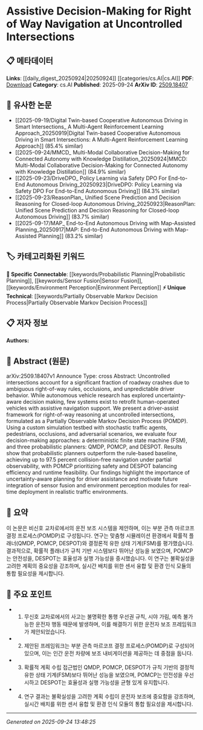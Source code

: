 <!-- KEYWORD_LINKING_METADATA:
{
  "processed_timestamp": "2025-09-24T13:48:25.883335",
  "vocabulary_version": "1.0",
  "selected_keywords": [
    "Partially Observable Markov Decision Process",
    "Probabilistic Planning",
    "Sensor Fusion",
    "Environment Perception"
  ],
  "rejected_keywords": [],
  "similarity_scores": {
    "Partially Observable Markov Decision Process": 0.78,
    "Probabilistic Planning": 0.8,
    "Sensor Fusion": 0.82,
    "Environment Perception": 0.77
  },
  "extraction_method": "AI_prompt_based",
  "budget_applied": true,
  "candidates_json": {
    "candidates": [
      {
        "surface": "Partially Observable Markov Decision Process",
        "canonical": "Partially Observable Markov Decision Process",
        "aliases": [
          "POMDP"
        ],
        "category": "unique_technical",
        "rationale": "POMDP is a specialized concept in decision-making under uncertainty, crucial for linking to advanced planning strategies.",
        "novelty_score": 0.75,
        "connectivity_score": 0.68,
        "specificity_score": 0.85,
        "link_intent_score": 0.78
      },
      {
        "surface": "probabilistic planners",
        "canonical": "Probabilistic Planning",
        "aliases": [
          "probabilistic planners"
        ],
        "category": "specific_connectable",
        "rationale": "Probabilistic planning is a key concept in autonomous systems, facilitating connections to various decision-making frameworks.",
        "novelty_score": 0.65,
        "connectivity_score": 0.79,
        "specificity_score": 0.72,
        "link_intent_score": 0.8
      },
      {
        "surface": "sensor fusion",
        "canonical": "Sensor Fusion",
        "aliases": [],
        "category": "specific_connectable",
        "rationale": "Sensor fusion is integral to enhancing perception in autonomous systems, linking to real-time data integration.",
        "novelty_score": 0.58,
        "connectivity_score": 0.85,
        "specificity_score": 0.7,
        "link_intent_score": 0.82
      },
      {
        "surface": "environment perception",
        "canonical": "Environment Perception",
        "aliases": [],
        "category": "specific_connectable",
        "rationale": "Environment perception is critical for autonomous navigation, connecting to sensor data interpretation and decision-making.",
        "novelty_score": 0.6,
        "connectivity_score": 0.83,
        "specificity_score": 0.75,
        "link_intent_score": 0.77
      }
    ],
    "ban_list_suggestions": [
      "driver-assist framework",
      "stochastic traffic agents"
    ]
  },
  "decisions": [
    {
      "candidate_surface": "Partially Observable Markov Decision Process",
      "resolved_canonical": "Partially Observable Markov Decision Process",
      "decision": "linked",
      "scores": {
        "novelty": 0.75,
        "connectivity": 0.68,
        "specificity": 0.85,
        "link_intent": 0.78
      }
    },
    {
      "candidate_surface": "probabilistic planners",
      "resolved_canonical": "Probabilistic Planning",
      "decision": "linked",
      "scores": {
        "novelty": 0.65,
        "connectivity": 0.79,
        "specificity": 0.72,
        "link_intent": 0.8
      }
    },
    {
      "candidate_surface": "sensor fusion",
      "resolved_canonical": "Sensor Fusion",
      "decision": "linked",
      "scores": {
        "novelty": 0.58,
        "connectivity": 0.85,
        "specificity": 0.7,
        "link_intent": 0.82
      }
    },
    {
      "candidate_surface": "environment perception",
      "resolved_canonical": "Environment Perception",
      "decision": "linked",
      "scores": {
        "novelty": 0.6,
        "connectivity": 0.83,
        "specificity": 0.75,
        "link_intent": 0.77
      }
    }
  ]
}
-->

# Assistive Decision-Making for Right of Way Navigation at Uncontrolled Intersections

## 📋 메타데이터

**Links**: [[daily_digest_20250924|20250924]] [[categories/cs.AI|cs.AI]]
**PDF**: [Download](https://arxiv.org/pdf/2509.18407.pdf)
**Category**: cs.AI
**Published**: 2025-09-24
**ArXiv ID**: [2509.18407](https://arxiv.org/abs/2509.18407)

## 🔗 유사한 논문
- [[2025-09-19/Digital Twin-based Cooperative Autonomous Driving in Smart Intersections_ A Multi-Agent Reinforcement Learning Approach_20250919|Digital Twin-based Cooperative Autonomous Driving in Smart Intersections: A Multi-Agent Reinforcement Learning Approach]] (85.4% similar)
- [[2025-09-24/MMCD_ Multi-Modal Collaborative Decision-Making for Connected Autonomy with Knowledge Distillation_20250924|MMCD: Multi-Modal Collaborative Decision-Making for Connected Autonomy with Knowledge Distillation]] (84.9% similar)
- [[2025-09-23/DriveDPO_ Policy Learning via Safety DPO For End-to-End Autonomous Driving_20250923|DriveDPO: Policy Learning via Safety DPO For End-to-End Autonomous Driving]] (84.3% similar)
- [[2025-09-23/ReasonPlan_ Unified Scene Prediction and Decision Reasoning for Closed-loop Autonomous Driving_20250923|ReasonPlan: Unified Scene Prediction and Decision Reasoning for Closed-loop Autonomous Driving]] (83.7% similar)
- [[2025-09-17/MAP_ End-to-End Autonomous Driving with Map-Assisted Planning_20250917|MAP: End-to-End Autonomous Driving with Map-Assisted Planning]] (83.2% similar)

## 🏷️ 카테고리화된 키워드
**🔗 Specific Connectable**: [[keywords/Probabilistic Planning|Probabilistic Planning]], [[keywords/Sensor Fusion|Sensor Fusion]], [[keywords/Environment Perception|Environment Perception]]
**⚡ Unique Technical**: [[keywords/Partially Observable Markov Decision Process|Partially Observable Markov Decision Process]]

## 📋 저자 정보

**Authors:** 

## 📄 Abstract (원문)

arXiv:2509.18407v1 Announce Type: cross 
Abstract: Uncontrolled intersections account for a significant fraction of roadway crashes due to ambiguous right-of-way rules, occlusions, and unpredictable driver behavior. While autonomous vehicle research has explored uncertainty-aware decision making, few systems exist to retrofit human-operated vehicles with assistive navigation support. We present a driver-assist framework for right-of-way reasoning at uncontrolled intersections, formulated as a Partially Observable Markov Decision Process (POMDP). Using a custom simulation testbed with stochastic traffic agents, pedestrians, occlusions, and adversarial scenarios, we evaluate four decision-making approaches: a deterministic finite state machine (FSM), and three probabilistic planners: QMDP, POMCP, and DESPOT. Results show that probabilistic planners outperform the rule-based baseline, achieving up to 97.5 percent collision-free navigation under partial observability, with POMCP prioritizing safety and DESPOT balancing efficiency and runtime feasibility. Our findings highlight the importance of uncertainty-aware planning for driver assistance and motivate future integration of sensor fusion and environment perception modules for real-time deployment in realistic traffic environments.

## 📝 요약

이 논문은 비신호 교차로에서의 운전 보조 시스템을 제안하며, 이는 부분 관측 마르코프 결정 프로세스(POMDP)로 구성됩니다. 연구는 맞춤형 시뮬레이션 환경에서 확률적 플래너(QMDP, POMCP, DESPOT)와 결정론적 유한 상태 기계(FSM)를 평가했습니다. 결과적으로, 확률적 플래너가 규칙 기반 시스템보다 뛰어난 성능을 보였으며, POMCP는 안전성을, DESPOT는 효율성과 실행 가능성을 중시했습니다. 이 연구는 불확실성을 고려한 계획의 중요성을 강조하며, 실시간 배치를 위한 센서 융합 및 환경 인식 모듈의 통합 필요성을 제시합니다.

## 🎯 주요 포인트

- 1. 무신호 교차로에서의 사고는 불명확한 통행 우선권 규칙, 시야 가림, 예측 불가능한 운전자 행동 때문에 발생하며, 이를 해결하기 위한 운전자 보조 프레임워크가 제안되었습니다.
- 2. 제안된 프레임워크는 부분 관측 마르코프 결정 프로세스(POMDP)로 구성되어 있으며, 이는 인간 운전 차량에 보조 내비게이션을 제공하는 데 중점을 둡니다.
- 3. 확률적 계획 수립 접근법인 QMDP, POMCP, DESPOT가 규칙 기반의 결정적 유한 상태 기계(FSM)보다 뛰어난 성능을 보였으며, POMCP는 안전성을 우선시하고 DESPOT는 효율성과 실행 가능성을 균형 있게 유지합니다.
- 4. 연구 결과는 불확실성을 고려한 계획 수립이 운전자 보조에 중요함을 강조하며, 실시간 배치를 위한 센서 융합 및 환경 인식 모듈의 통합 필요성을 제시합니다.


---

*Generated on 2025-09-24 13:48:25*